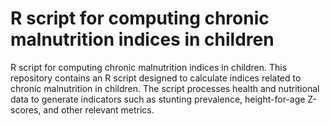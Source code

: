 <h1>R script for computing chronic malnutrition indices in children </h1> 
R script for computing chronic malnutrition indices in children.  This repository contains an R script designed to calculate indices related to chronic malnutrition in children. The script processes health and nutritional data to generate indicators such as stunting prevalence, height-for-age Z-scores, and other relevant metrics.

